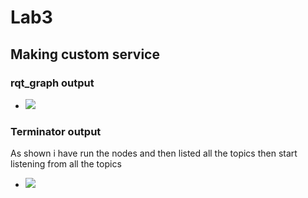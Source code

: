 # Lab3 
## Making custom service  
### rqt_graph output
- <img src="https://raw.githubusercontent.com/AlaaElnagar/Self-Driving-Car-track-tasks/main/ROS2_Tasks/LAB1/rqt_graph.png" />
### Terminator output
As shown i have run the nodes and then listed all the topics then start listening from all the topics
- <img src="https://raw.githubusercontent.com/AlaaElnagar/Self-Driving-Car-track-tasks/main/ROS2_Tasks/LAB1/terminatorOutput.png" />
